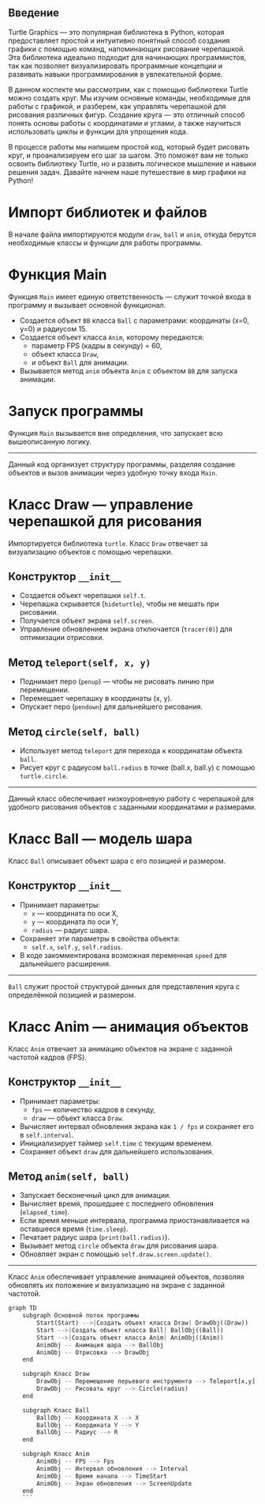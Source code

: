 ## Введение

Turtle Graphics — это популярная библиотека в Python, которая предоставляет простой и интуитивно понятный способ создания графики с помощью команд, напоминающих рисование черепашкой. Эта библиотека идеально подходит для начинающих программистов, так как позволяет визуализировать программные концепции и развивать навыки программирования в увлекательной форме.

В данном коспекте мы рассмотрим, как с помощью библиотеки Turtle можно создать круг. Мы изучим основные команды, необходимые для работы с графикой, и разберем, как управлять черепашкой для рисования различных фигур. Создание круга — это отличный способ понять основы работы с координатами и углами, а также научиться использовать циклы и функции для упрощения кода.

В процессе работы мы напишем простой код, который будет рисовать круг, и проанализируем его шаг за шагом. Это поможет вам не только освоить библиотеку Turtle, но и развить логическое мышление и навыки решения задач. Давайте начнем наше путешествие в мир графики на Python!

# Импорт библиотек и файлов
В начале файла импортируются модули `draw`, `ball` и `anim`, откуда берутся необходимые классы и функции для работы программы.

# Функция Main
Функция `Main` имеет единую ответственность — служит точкой входа в программу и вызывает основной функционал.

- Создается объект `BB` класса `Ball` с параметрами: координаты (x=0, y=0) и радиусом 15.
- Создается объект класса `Anim`, которому передаются:
  - параметр FPS (кадры в секунду) = 60,
  - объект класса `Draw`,
  - и объект `Ball` для анимации.
- Вызывается метод `anim` объекта `Anim` с объектом `BB` для запуска анимации.

# Запуск программы
Функция `Main` вызывается вне определения, что запускает всю вышеописанную логику.

---

Данный код организует структуру программы, разделяя создание объектов и вызов анимации через удобную точку входа `Main`.

# Класс Draw — управление черепашкой для рисования

Импортируется библиотека `turtle`. Класс `Draw` отвечает за визуализацию объектов с помощью черепашки.

## Конструктор `__init__`
- Создается объект черепашки `self.t`.
- Черепашка скрывается (`hideturtle`), чтобы не мешать при рисовании.
- Получается объект экрана `self.screen`.
- Управление обновлением экрана отключается (`tracer(0)`) для оптимизации отрисовки.

## Метод `teleport(self, x, y)`
- Поднимает перо (`penup`) — чтобы не рисовать линию при перемещении.
- Перемещает черепашку в координаты (x, y).
- Опускает перо (`pendown`) для дальнейшего рисования.

## Метод `circle(self, ball)`
- Использует метод `teleport` для перехода к координатам объекта `ball`.
- Рисует круг с радиусом `ball.radius` в точке (ball.x, ball.y) с помощью `turtle.circle`.

---

Данный класс обеспечивает низкоуровневую работу с черепашкой для удобного рисования объектов с заданными координатами и размерами.

# Класс Ball — модель шара

Класс `Ball` описывает объект шара с его позицией и размером.

## Конструктор `__init__`
- Принимает параметры:
  - `x` — координата по оси X,
  - `y` — координата по оси Y,
  - `radius` — радиус шара.
- Сохраняет эти параметры в свойства объекта:
  - `self.x`, `self.y`, `self.radius`.
- В коде закомментирована возможная переменная `speed` для дальнейшего расширения.

---

`Ball` служит простой структурой данных для представления круга с определённой позицией и размером.

# Класс Anim — анимация объектов

Класс `Anim` отвечает за анимацию объектов на экране с заданной частотой кадров (FPS).

## Конструктор `__init__`
- Принимает параметры:
  - `fps` — количество кадров в секунду,
  - `draw` — объект класса `Draw`.
- Вычисляет интервал обновления экрана как `1 / fps` и сохраняет его в `self.interval`.
- Инициализирует таймер `self.time` с текущим временем.
- Сохраняет объект `draw` для дальнейшего использования.

## Метод `anim(self, ball)`
- Запускает бесконечный цикл для анимации.
- Вычисляет время, прошедшее с последнего обновления (`elapsed_time`).
- Если время меньше интервала, программа приостанавливается на оставшееся время (`time.sleep`).
- Печатает радиус шара (`print(ball.radius)`).
- Вызывает метод `circle` объекта `draw` для рисования шара.
- Обновляет экран с помощью `self.draw.screen.update()`.

---

Класс `Anim` обеспечивает управление анимацией объектов, позволяя обновлять их положение и визуализацию на экране с заданной частотой.


```python
graph TD
    subgraph Основной поток программы
        Start(Start) -->|Создать объект класса Draw| DrawObj((Draw))
        Start -->|Создать объект класса Ball| BallObj((Ball))
        Start -->|Создать объект класса Anim| AnimObj((Anim))
        AnimObj -- Анимация шара --> BallObj
        AnimObj -- Отрисовка --> DrawObj
    end

    subgraph Класс Draw
        DrawObj -- Перемещение перьевого инструмента --> Teleport[x,y]
        DrawObj -- Рисовать круг --> Circle(radius)
    end

    subgraph Класс Ball
        BallObj -- Координата X --> X
        BallObj -- Координата Y --> Y
        BallObj -- Радиус --> R
    end

    subgraph Класс Anim
        AnimObj -- FPS --> Fps
        AnimObj -- Интервал обновления --> Interval
        AnimObj -- Время начала --> TimeStart
        AnimObj -- Экран обновления --> ScreenUpdate
    end
    ```